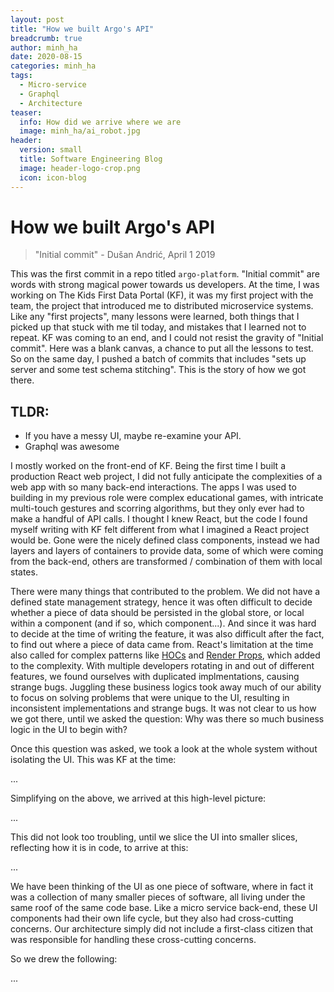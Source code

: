 ```yaml
---
layout: post
title: "How we built Argo's API"
breadcrumb: true
author: minh_ha
date: 2020-08-15
categories: minh_ha
tags:
  - Micro-service
  - Graphql
  - Architecture
teaser:
  info: How did we arrive where we are
  image: minh_ha/ai_robot.jpg
header:
  version: small
  title: Software Engineering Blog
  image: header-logo-crop.png
  icon: icon-blog
---
```


# How we built Argo's API

> "Initial commit" - Dušan Andrić, April 1 2019

This was the first commit in a repo titled `argo-platform`. "Initial commit" are words with strong magical power towards us developers. At the time, I was working on The Kids First Data Portal (KF), it was my first project with the team, the project that introduced me to distributed microservice systems. Like any "first projects", many lessons were learned, both things that I picked up that stuck with me til today, and mistakes that I learned not to repeat. KF was coming to an end, and I could not resist the gravity of "Initial commit". Here was a blank canvas, a chance to put all the lessons to test. So on the same day, I pushed a batch of commits that includes "sets up server and some test schema stitching". This is the story of how we got there.

## TLDR:

- If you have a messy UI, maybe re-examine your API.
- Graphql was awesome

I mostly worked on the front-end of KF. Being the first time I built a production React web project, I did not fully anticipate the complexities of a web app with so many back-end interactions. The apps I was used to building in my previous role were complex educational games, with intricate multi-touch gestures and scorring algorithms, but they only ever had to make a handful of API calls. I thought I knew React, but the code I found myself writing with KF felt different from what I imagined a React project would be. Gone were the nicely defined class components, instead we had layers and layers of containers to provide data, some of which were coming from the back-end, others are transformed / combination of them with local states.

There were many things that contributed to the problem. We did not have a defined state management strategy, hence it was often difficult to decide whether a piece of data should be persisted in the global store, or local within a component (and if so, which component...). And since it was hard to decide at the time of writing the feature, it was also difficult after the fact, to find out where a piece of data came from. React's limitation at the time also called for complex patterns like [HOCs](https://reactjs.org/docs/higher-order-components.html) and [Render Props](https://reactjs.org/docs/render-props.html), which added to the complexity. With multiple developers rotating in and out of different features, we found ourselves with duplicated implmentations, causing strange bugs. Juggling these business logics took away much of our ability to focus on solving problems that were unique to the UI, resulting in inconsistent implementations and strange bugs. It was not clear to us how we got there, until we asked the question: Why was there so much business logic in the UI to begin with?

Once this question was asked, we took a look at the whole system without isolating the UI. This was KF at the time:

...

Simplifying on the above, we arrived at this high-level picture:

...

This did not look too troubling, until we slice the UI into smaller slices, reflecting how it is in code, to arrive at this:

...

We have been thinking of the UI as one piece of software, where in fact it was a collection of many smaller pieces of software, all living under the same roof of the same code base. Like a micro service back-end, these UI components had their own life cycle, but they also had cross-cutting concerns. Our architecture simply did not include a first-class citizen that was responsible for handling these cross-cutting concerns.

So we drew the following:

...
